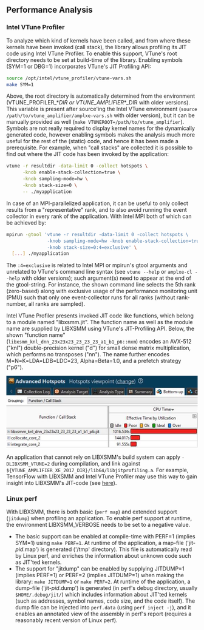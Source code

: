 ## Performance Analysis

### <span>Intel&#160;VTune&#160;Profiler</span><a name="intel-vtune-amplifier"></a>

To analyze which kind of kernels have been called, and from where these kernels have been invoked (call stack), the library allows profiling its JIT code using <span>Intel&#160;VTune&#160;Profiler</span>. To enable this support, VTune's root directory needs to be set at build-time of the library. Enabling symbols (SYM=1 or DBG=1) incorporates VTune's JIT Profiling API:

```bash
source /opt/intel/vtune_profiler/vtune-vars.sh
make SYM=1
```

Above, the root directory is automatically determined from the environment (VTUNE_PROFILER_\*_DIR or VTUNE_AMPLIFIER_\*_DIR with older versions). This variable is present after source'ing the <span>Intel&#160;VTune</span> environment (`source /path/to/vtune_amplifier/amplxe-vars.sh` with older version), but it can be manually provided as well (`make VTUNEROOT=/path/to/vtune_amplifier`). Symbols are not really required to display kernel names for the dynamically generated code, however enabling symbols makes the analysis much more useful for the rest of the (static) code, and hence it has been made a prerequisite. For example, when "call stacks" are collected it is possible to find out where the JIT code has been invoked by the application:

```bash
vtune -r resultdir -data-limit 0 -collect hotspots \
      -knob enable-stack-collection=true \
      -knob sampling-mode=hw \
      -knob stack-size=0 \
      -- ./myapplication
```

In case of an MPI-parallelized application, it can be useful to only collect results from a "representative" rank, and to also avoid running the event collector in every rank of the application. With <span>Intel&#160;MPI</span> both of which can be achieved by:

```bash
mpirun -gtool 'vtune -r resultdir -data-limit 0 -collect hotspots \
               -knob sampling-mode=hw -knob enable-stack-collection=true \
               -knob stack-size=0:4=exclusive' \
  [...] ./myapplication
```

The `:4=exclusive` is related to Intel MPI or mpirun's gtool arguments and unrelated to VTune's command line syntax (see `vtune --help` or `amplxe-cl --help` with older versions); such argument(s) need to appear at the end of the gtool-string. For instance, the shown command line selects the 5th rank (zero-based) along with exclusive usage of the performance monitoring unit (PMU) such that only one event-collector runs for all ranks (without rank-number, all ranks are sampled).

<a name="vtune-jit-api"></a><span>Intel&#160;VTune&#160;Profiler</span> presents invoked JIT code like functions, which belong to a module named "libxsmm.jit". The function name as well as the module name are supplied by LIBXSMM using VTune's JIT-Profiling API. Below, the shown "function name" (`libxsmm_knl_dnn_23x23x23_23_23_23_a1_b1_p6::mxm`) encodes an AVX-512 ("knl") double-precision kernel ("d") for small dense matrix multiplication, which performs no transposes ("nn"). The name further encodes M=N=K=LDA=LDB=LDC=23, Alpha=Beta=1.0, and a prefetch strategy ("p6").

![The shown "function name" (`libxsmm_knl_dnn_23x23x23_23_23_23_a1_b1_p6::mxm`) encodes an <span>Intel&#160;AVX-512</span> ("knl") double-precision kernel ("d") for small dense matrix multiplication, which performs no transposes ("nn"). The name further encodes M=N=K=LDA=LDB=LDC=23, Alpha=Beta=1.0, and some prefetch strategy ("p6").](libxsmm_prof-vtune.png)

An application that cannot rely on LIBXSMM's build system can apply `-DLIBXSMM_VTUNE=2` during compilation, and link against `${VTUNE_AMPLIFIER_XE_2017_DIR}/lib64/libjitprofiling.a`. For example, TensorFlow with LIBXSMM and <span>Intel&#160;VTune&#160;Profiler</span> may use this way to gain insight into LIBXSMM's JIT-code (see [here](tensorflow.md#performance-profiling)).

### <span>Linux&#160;perf</span>

With LIBXSMM, there is both basic (`perf map`) and extended support (`jitdump`) when profiling an application. To enable perf support at runtime, the environment LIBXSMM_VERBOSE needs to be set to a negative value.

* The basic support can be enabled at compile-time with PERF=1 (implies SYM=1) using `make PERF=1`. At runtime of the application, a map-file ('jit-*pid*.map') is generated ('/tmp' directory). This file is automatically read by <span>Linux&#160;perf</span>, and enriches the information about unknown code such as JIT'ted kernels.
* The support for "jitdump" can be enabled by supplying JITDUMP=1 (implies PERF=1) or PERF=2 (implies JITDUMP=1) when making the library: `make JITDUMP=1` or `make PERF=2`. At runtime of the application, a dump-file ('jit-*pid*.dump') is generated (in perf's debug directory, usually `$HOME/.debug/jit/`) which includes information about JIT'ted kernels (such as addresses, symbol names, code size, and the code itself). The dump file can be injected into `perf.data` (using `perf inject -j`), and it enables an annotated view of the assembly in perf's report (requires a reasonably recent version of <span>Linux&#160;perf</span>).

